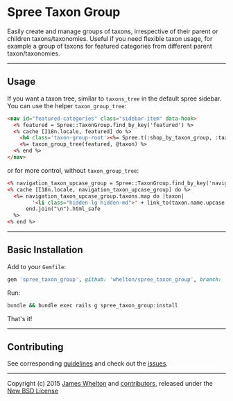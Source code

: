 # Spree Taxon Group

Easily create and manage groups of taxons, irrespective of their parent or children taxons/taxonomies.
Useful if you need flexible taxon usage, for example a group of taxons for featured categories from different parent taxon/taxonomies.

---

## Usage

If you want a taxon tree, similar to `taxons_tree` in the default spree sidebar. You can use the helper `taxon_group_tree`:

```html
<nav id="featured-categories" class="sidebar-item" data-hook>
  <% featured = Spree::TaxonGroup.find_by_key('featured') %>
  <% cache [I18n.locale, featured] do %>
    <h4 class='taxon-group-root'><%= Spree.t(:shop_by_taxon_group, :taxon_group => featured.name) %></h4>
    <%= taxon_group_tree(featured, @taxon) %>
  <% end %>
</nav>
```

or for more control, without `taxon_group_tree`:

```html
<% navigation_taxon_upcase_group = Spree::TaxonGroup.find_by_key('navigation') %>
<% cache [I18n.locale, navigation_taxon_upcase_group] do %>
  <%= navigation_taxon_upcase_group.taxons.map do |taxon|
        '<li class="hidden-lg hidden-md">' + link_to(taxon.name.upcase, seo_url(taxon)) + '</li>'
      end.join("\n").html_safe
  %>
<% end %>
```

---

## Basic Installation

Add to your `Gemfile`:

```ruby
gem 'spree_taxon_group', github: 'whelton/spree_taxon_group', branch: 'master'
```

Run:

```sh
bundle && bundle exec rails g spree_taxon_group:install
```

That's it!

---

## Contributing

See corresponding [guidelines][1] and check out the [issues][2].

---

Copyright (c) 2015 [James Whelton][3] and [contributors][4], released under the [New BSD License][5]

[1]: https://github.com/whelton/spree_taxon_group/blob/master/CONTRIBUTING.md
[2]: https://github.com/whelton/spree_taxon_group/issues
[3]: https://github.com/whelton
[4]: https://github.com/whelton/spree_taxon_group/graphs/contributors
[5]: https://github.com/whelton/spree_taxon_group/blob/master/LICENSE.md
